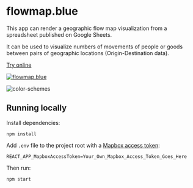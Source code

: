 # flowmap.blue

This app can render a geographic flow map visualization from a spreadsheet published on Google Sheets.

It can be used to visualize numbers of movements of people or goods between pairs of geographic locations
(Origin-Destination data).



[Try online](http://flowmap.blue/)


[![flowmap.blue](https://user-images.githubusercontent.com/351828/65035113-b475c300-d948-11e9-959e-941257381f02.png)
](https://flowmap.blue/1Oe3zM219uSfJ3sjdRT90SAK2kU3xIvzdcCW6cwTsAuc)

![color-schemes](https://user-images.githubusercontent.com/351828/65035296-17675a00-d949-11e9-8b12-b3b08bc76b91.png)


## Running locally

Install dependencies:

    npm install

Add `.env` file to the project root with a [Mapbox access token](https://www.mapbox.com/help/define-access-token/):

    REACT_APP_MapboxAccessToken=Your_Own_Mapbox_Access_Token_Goes_Here

Then run:

    npm start
